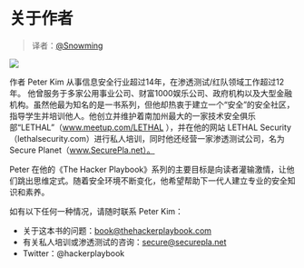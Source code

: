 # 关于作者

> 译者：[@Snowming](https://github.com/Snowming04)

![](img/introduction/author.PNG)<br>

作者 Peter Kim 从事信息安全行业超过14年，在渗透测试/红队领域工作超过12年。
他曾服务于多家公用事业公司、财富1000娱乐公司、政府机构以及大型金融机构。虽然他最为知名的是<The Hacker Playbook>一书系列，但他却热衷于建立一个“安全”的安全社区，指导学生并培训他人。他创立并维护着南加州最大的一家技术安全俱乐部“LETHAL”（www.meetup.com/LETHAL ），并在他的网站 LETHAL Security（lethalsecurity.com）进行私人培训，同时他还经营一家渗透测试公司，名为Secure Planet（www.SecurePla.net）。
 
Peter 在他的《The Hacker Playbook》系列的主要目标是向读者灌输激情，让他们跳出思维定式。随着安全环境不断变化，他希望帮助下一代人建立专业的安全知识和素养。

如有以下任何一种情况，请随时联系 Peter Kim：
- 关于这本书的问题：book@thehackerplaybook.com
- 有关私人培训或渗透测试的咨询：secure@securepla.net
- Twitter：@hackerplaybook













